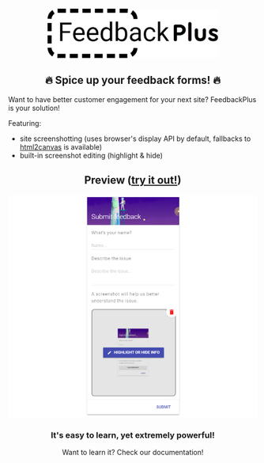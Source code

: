 <p align="center">
    <img src="images/logo_tp.png" height="100">
</p>
<h2 align="center">🔥 Spice up your feedback forms! 🔥</h2>

Want to have better customer engagement for your next site? FeedbackPlus is your solution!

Featuring:

- site screenshotting (uses browser's display API by default, fallbacks to [html2canvas](https://github.com/niklasvh/html2canvas) is available)
- built-in screenshot editing (highlight & hide)

<h2 align="center">Preview (<a href="https://colonelparrot.github.com/feedbackplus/demo.html">try it out!</a>)</h2>

<p align="center">
    <img src="images/demo.png">
</p>

<h3 align="center">It's easy to learn, yet extremely powerful!</h3>
<p align="center">Want to learn it? Check our documentation!</p>
